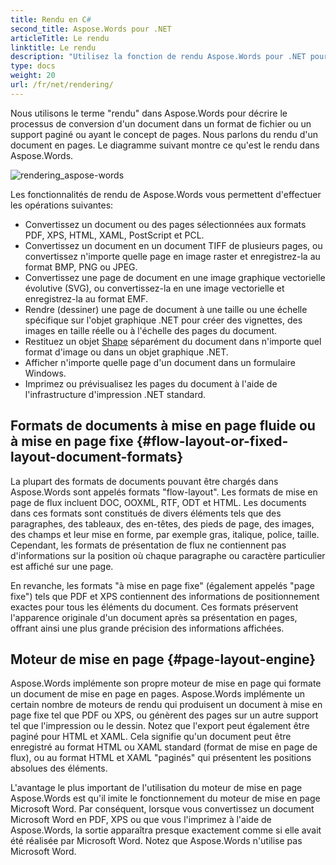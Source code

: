 ```yaml
---
title: Rendu en C#
second_title: Aspose.Words pour .NET
articleTitle: Le rendu
linktitle: Le rendu
description: "Utilisez la fonction de rendu Aspose.Words pour .NET pour formater un document de mise en page en pages et convertir un tel document ou des pages sélectionnées en d'autres formats de documents (PDF, HTML, XPS, etc.) ou d'images (TIFF, PNG, SVG, etc.) pour visualisation, conversions ultérieures ou impression à l'aide de C#."
type: docs
weight: 20
url: /fr/net/rendering/
---
```


Nous utilisons le terme "rendu" dans Aspose.Words pour décrire le processus de conversion d'un document dans un format de fichier ou un support paginé ou ayant le concept de pages. Nous parlons du rendu d'un document en pages. Le diagramme suivant montre ce qu'est le rendu dans Aspose.Words.

![rendering_aspose-words](/words/net/rendering/rendering-1.png)

Les fonctionnalités de rendu de Aspose.Words vous permettent d'effectuer les opérations suivantes:

- Convertissez un document ou des pages sélectionnées aux formats PDF, XPS, HTML, XAML, PostScript et PCL.
- Convertissez un document en un document TIFF de plusieurs pages, ou convertissez n'importe quelle page en image raster et enregistrez-la au format BMP, PNG ou JPEG.
- Convertissez une page de document en une image graphique vectorielle évolutive (SVG), ou convertissez-la en une image vectorielle et enregistrez-la au format EMF.
- Rendre (dessiner) une page de document à une taille ou une échelle spécifique sur l'objet graphique .NET pour créer des vignettes, des images en taille réelle ou à l'échelle des pages du document.
- Restituez un objet [Shape](https://reference.aspose.com/words/net/aspose.words.drawing/shape/) séparément du document dans n'importe quel format d'image ou dans un objet graphique .NET.
- Afficher n'importe quelle page d'un document dans un formulaire Windows.
- Imprimez ou prévisualisez les pages du document à l'aide de l'infrastructure d'impression .NET standard.

## Formats de documents à mise en page fluide ou à mise en page fixe {#flow-layout-or-fixed-layout-document-formats}

La plupart des formats de documents pouvant être chargés dans Aspose.Words sont appelés formats "flow-layout". Les formats de mise en page de flux incluent DOC, OOXML, RTF, ODT et HTML. Les documents dans ces formats sont constitués de divers éléments tels que des paragraphes, des tableaux, des en-têtes, des pieds de page, des images, des champs et leur mise en forme, par exemple gras, italique, police, taille. Cependant, les formats de présentation de flux ne contiennent pas d'informations sur la position où chaque paragraphe ou caractère particulier est affiché sur une page.

En revanche, les formats "à mise en page fixe" (également appelés "page fixe") tels que PDF et XPS contiennent des informations de positionnement exactes pour tous les éléments du document. Ces formats préservent l'apparence originale d'un document après sa présentation en pages, offrant ainsi une plus grande précision des informations affichées.

## Moteur de mise en page {#page-layout-engine}

Aspose.Words implémente son propre moteur de mise en page qui formate un document de mise en page en pages. Aspose.Words implémente un certain nombre de moteurs de rendu qui produisent un document à mise en page fixe tel que PDF ou XPS, ou génèrent des pages sur un autre support tel que l'impression ou le dessin. Notez que l'export peut également être paginé pour HTML et XAML. Cela signifie qu'un document peut être enregistré au format HTML ou XAML standard (format de mise en page de flux), ou au format HTML et XAML "paginés" qui présentent les positions absolues des éléments.

L'avantage le plus important de l'utilisation du moteur de mise en page Aspose.Words est qu'il imite le fonctionnement du moteur de mise en page Microsoft Word. Par conséquent, lorsque vous convertissez un document Microsoft Word en PDF, XPS ou que vous l'imprimez à l'aide de Aspose.Words, la sortie apparaîtra presque exactement comme si elle avait été réalisée par Microsoft Word. Notez que Aspose.Words n'utilise pas Microsoft Word.

